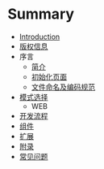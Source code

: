 # Summary

* [Introduction](README.md)
* [版权信息](Copyright.md)
* 序言
   * [简介](Intro.md)
   * [初始化页面](Init.md)
   * [文件命名及编码规范](CodeStyle.md)
* [模式选择](Mode.md)
   * WEB
* [开发流程](Develop.md)
* [组件](Comp.md)
* [扩展](Ext.md)
* [附录](Appendix.md)
* [常见问题](Helps.md)

